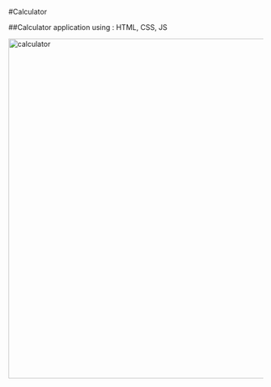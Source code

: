 #Calculator

##Calculator application using : HTML, CSS, JS

<img width="673" alt="calculator" src="https://user-images.githubusercontent.com/68688135/147357955-252d0d3c-5a8f-4311-929c-d2a3974959b0.png">
